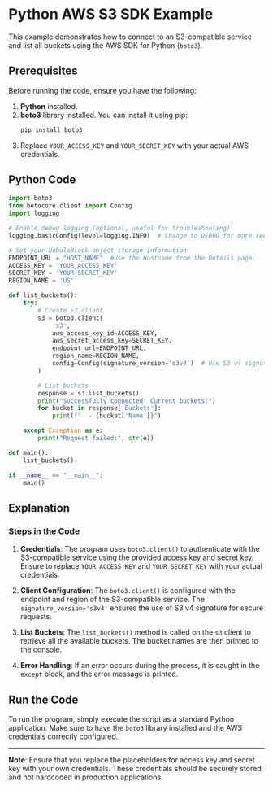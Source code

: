 # Python AWS S3 SDK Example

This example demonstrates how to connect to an S3-compatible service and list all buckets using the AWS SDK for Python (`boto3`).

## Prerequisites

Before running the code, ensure you have the following:

1. **Python** installed.
2. **boto3** library installed. You can install it using pip:
   ```bash
   pip install boto3
   ```
3. Replace `YOUR_ACCESS_KEY` and `YOUR_SECRET_KEY` with your actual AWS credentials.

## Python Code

```python
import boto3
from botocore.client import Config
import logging

# Enable debug logging (optional, useful for troubleshooting)
logging.basicConfig(level=logging.INFO)  # Change to DEBUG for more request details

# Set your NebulaBlock object storage information
ENDPOINT_URL = "HOST_NAME"  #Use the Hostname from the Details page.
ACCESS_KEY = 'YOUR_ACCESS_KEY'
SECRET_KEY = 'YOUR_SECRET_KEY'
REGION_NAME = 'US'

def list_buckets():
    try:
        # Create S3 client
        s3 = boto3.client(
            's3',
            aws_access_key_id=ACCESS_KEY,
            aws_secret_access_key=SECRET_KEY,
            endpoint_url=ENDPOINT_URL,
            region_name=REGION_NAME,
            config=Config(signature_version='s3v4')  # Use S3 v4 signature
        )

        # List buckets
        response = s3.list_buckets()
        print("Successfully connected! Current buckets:")
        for bucket in response['Buckets']:
            print(f"  - {bucket['Name']}")

    except Exception as e:
        print("Request failed:", str(e))

def main():
    list_buckets()

if __name__ == "__main__":
    main()
```

## Explanation

### Steps in the Code

1. **Credentials**:
   The program uses `boto3.client()` to authenticate with the S3-compatible service using the provided access key and secret key. Ensure to replace `YOUR_ACCESS_KEY` and `YOUR_SECRET_KEY` with your actual credentials.

2. **Client Configuration**:
   The `boto3.client()` is configured with the endpoint and region of the S3-compatible service. The `signature_version='s3v4'` ensures the use of S3 v4 signature for secure requests.

3. **List Buckets**:
   The `list_buckets()` method is called on the `s3` client to retrieve all the available buckets. The bucket names are then printed to the console.

4. **Error Handling**:
   If an error occurs during the process, it is caught in the `except` block, and the error message is printed.

## Run the Code

To run the program, simply execute the script as a standard Python application. Make sure to have the `boto3` library installed and the AWS credentials correctly configured.

---

**Note**: Ensure that you replace the placeholders for access key and secret key with your own credentials. These credentials should be securely stored and not hardcoded in production applications.


